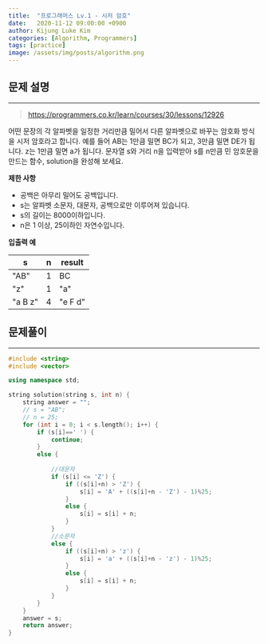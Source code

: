 ```yaml
---
title:  "프로그래머스 Lv.1 - 시저 암호"
date:   2020-11-12 09:00:00 +0900
author: Kijung Luke Kim
categories: [Algorithm, Programmers]
tags: [practice]
image: /assets/img/posts/algorithm.png
---
```


## 문제 설명
---

> https://programmers.co.kr/learn/courses/30/lessons/12926

어떤 문장의 각 알파벳을 일정한 거리만큼 밀어서 다른 알파벳으로 바꾸는 암호화 방식을 시저 암호라고 합니다. 예를 들어 AB는 1만큼 밀면 BC가 되고, 3만큼 밀면 DE가 됩니다. z는 1만큼 밀면 a가 됩니다. 문자열 s와 거리 n을 입력받아 s를 n만큼 민 암호문을 만드는 함수, solution을 완성해 보세요.

**제한 사항**   

- 공백은 아무리 밀어도 공백입니다.
- s는 알파벳 소문자, 대문자, 공백으로만 이루어져 있습니다.
- s의 길이는 8000이하입니다.
- n은 1 이상, 25이하인 자연수입니다.

**입출력 예**

|s|n|result|
|---|---|---|
|"AB"|1|BC|
|"z"|1|"a"|
|"a B z"|4|"e F d"|

## 문제풀이
---

```cpp
#include <string>
#include <vector>

using namespace std;

string solution(string s, int n) {
    string answer = "";
    // s = "AB";
    // n = 25;
    for (int i = 0; i < s.length(); i++) {
        if (s[i]==' ') {
            continue;
        }
        else {
            
            //대문자
            if (s[i] <= 'Z') {
                if ((s[i]+n) > 'Z') {
                    s[i] = 'A' + ((s[i]+n - 'Z') - 1)%25;
                }
                else {
                    s[i] = s[i] + n;
                }
            }
            //소문자
            else {
                if ((s[i]+n) > 'z') {
                    s[i] = 'a' + ((s[i]+n - 'z') - 1)%25;
                }
                else {
                    s[i] = s[i] + n;
                }
            }
        }
    }
    answer = s;
    return answer;
}
```
